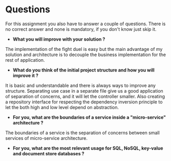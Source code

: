 # Questions

For this assignment you also have to answer a couple of questions.
There is no correct answer and none is mandatory, if you don't know just skip it.

 - **What you will improve with your solution ?**

The implementation of the fight duel is easy but the main advantage of my solution and architecture is to decouple
the business implementation for the rest of application.

 - **What do you think of the initial project structure and how you will improve it ?**

It is basic and understandable and there is always ways to improve any structure. Separating use case in a separate file give us
a good application of separation of concerns, and it will let the controller smaller.
Also creating a repository interface for respecting the dependency inversion principle to let the both high and low level depend on
abstraction.


 - **For you, what are the boundaries of a service inside a "micro-service" architecture ?**
 
The boundaries of a service is the separation of concerns between small services of micro-service architecture.

 - **For you, what are the most relevant usage for SQL, NoSQL, key-value and document store databases ?**


